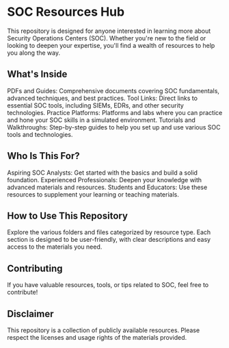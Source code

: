 # SOC Resources Hub

This repository is designed for anyone interested in learning more about Security Operations Centers (SOC). Whether you're new to the field or looking to deepen your expertise, you'll find a wealth of resources to help you along the way.

## What's Inside

PDFs and Guides: Comprehensive documents covering SOC fundamentals, advanced techniques, and best practices.
Tool Links: Direct links to essential SOC tools, including SIEMs, EDRs, and other security technologies.
Practice Platforms: Platforms and labs where you can practice and hone your SOC skills in a simulated environment.
Tutorials and Walkthroughs: Step-by-step guides to help you set up and use various SOC tools and technologies.

## Who Is This For?
Aspiring SOC Analysts: Get started with the basics and build a solid foundation.
Experienced Professionals: Deepen your knowledge with advanced materials and resources.
Students and Educators: Use these resources to supplement your learning or teaching materials.

## How to Use This Repository
Explore the various folders and files categorized by resource type. Each section is designed to be user-friendly, with clear descriptions and easy access to the materials you need.

## Contributing
If you have valuable resources, tools, or tips related to SOC, feel free to contribute!

## Disclaimer
This repository is a collection of publicly available resources. Please respect the licenses and usage rights of the materials provided.